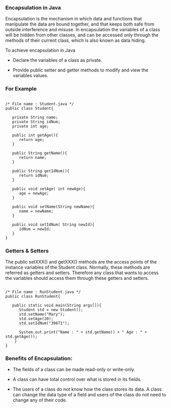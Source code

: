 ### Encapsulation in Java

Encapsulation is the mechanism in which data and functions that manipulate the data are bound together, and that keeps both safe from outside interference and misuse. In encapsulation the variables of a class will be hidden from other classes, and can be accessed only through the methods of their current class, which is also known as data hiding.

To achieve encapsulation in Java

* Declare the variables of a class as private.

* Provide public setter and getter methods to modify and view the variables values.

### For Example


```

/* File name : Student.java */
public class Student{

   private String name;
   private String idNum;
   private int age;

   public int getAge(){
      return age;
   }

   public String getName(){
      return name;
   }

   public String getIdNum(){
      return idNum;
   }

   public void setAge( int newAge){
      age = newAge;
   }

   public void setName(String newName){
      name = newName;
   }

   public void setIdNum( String newId){
      idNum = newId;
   }
}

```

### Getters & Setters

The public setXXX() and getXXX() methods are the access points of the instance variables of the Student class. Normally, these methods are referred as getters and setters. Therefore any class that wants to access the variables should access them through these getters and setters.

```

/* File name : RunStudent.java */
public class RunStudent{

   public static void main(String args[]){
      Student std = new Student();
      std.setName("Mary");
      std.setAge(20);
      std.setIdNum("39871");

      System.out.print("Name : " + std.getName() + " Age : " + std.getAge());
    }
}

```


### Benefits of Encapsulation:

* The fields of a class can be made read-only or write-only.

* A class can have total control over what is stored in its fields.

* The users of a class do not know how the class stores its data. A class can change the data type of a field and users of the class do not need to change any of their code.

